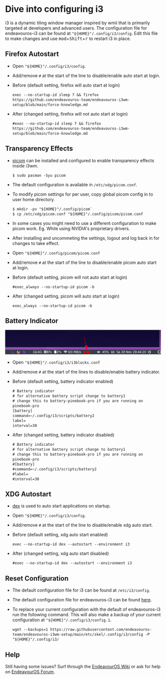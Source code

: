 # Dive into configuring i3

i3 is a dynamic tiling window manager inspired by wmii that is primarily targeted at developers and advanced users. The configuration file for endeavouros-i3 can be found at `"${HOME}"/.config/i3/config`. Edit this file to make changes and use <kbd>mod</kbd>+<kbd>Shift</kbd>+<kbd>r</kbd> to restart i3 in place.

## Firefox Autostart

* Open `"${HOME}"/.config/i3/config`.
* Add/remove `#` at the start of the line to disable/enable auto start at login.
* Before (default setting, firefox will auto start at login)

  ```plain
  exec --no-startup-id sleep 7 && firefox https://github.com/endeavouros-team/endeavouros-i3wm-setup/blob/main/force-knowledge.md
  ```

* After (changed setting, firefox will not auto start at login)

  ```plain
  #exec --no-startup-id sleep 7 && firefox https://github.com/endeavouros-team/endeavouros-i3wm-setup/blob/main/force-knowledge.md
  ```

## Transparency Effects

* [picom](https://wiki.archlinux.org/title/Picom) can be installed and configured to enable transparency effects inside i3wm.

  ```plain
  $ sudo pacman -Syu picom
  ```

* The default configuration is available in `/etc/xdg/picom.conf`.
* To modify picom settings for per user, copy global picom config in to user home directory.

  ```plain
  $ mkdir -pv "${HOME}"/.config/picom`
  $ cp /etc/xdg/picom.conf "${HOME}"/.config/picom/picom.conf
  ```
  
* In some cases you might need to use a different configuration to make picom work. Eg. While using NVIDIA's proprietary drivers.
* After installing and uncommeting the settings, logout and log back in for changes to take effect.
* Open `"${HOME}"/.config/picom/picom.conf`
* Add/remove `#` at the start of the line to disable/enable picom auto start at login.
* Before (default setting, picom will not auto start at login)

  ```plain
  #exec_always --no-startup-id picom -b
  ```

* After (changed setting, picom will auto start at login)

  ```plain
  exec_always --no-startup-id picom -b
  ```

## Battery Indicator

![alt text](https://raw.githubusercontent.com/endeavouros-team/screenshots/master/battery-red-i3.png "no-battery?")

* Open `"${HOME}"/.config/i3/i3blocks.conf`
* Add/remove `#` at the start of the lines to disable/enable battery indicator.
* Before (default setting, battery indicator enabled)

  ```plain
  # Battery indicator
  # for alternative battery script change to battery1
  # change this to battery-pinebook-pro if you are running on pinebook-pro
  [battery]
  command=~/.config/i3/scripts/battery2
  label=
  interval=30
  ```

* After (changed setting, battery indicator disabled)

  ```plain
  # Battery indicator
  # for alternative battery script change to battery1
  # change this to battery-pinebook-pro if you are running on pinebook-pro
  #[battery]
  #command=~/.config/i3/scripts/battery2
  #label=
  #interval=30
  ```

## XDG Autostart

* [dex](https://man.archlinux.org/man/community/dex/dex.1.en) is used to auto start applications on startup.
* Open `"${HOME}"/.config/i3/config`.
* Add/remove `#` at the start of the line to disable/enable xdg auto start.
* Before (default setting, xdg auto start enabled)

  ```plain
  exec --no-startup-id dex --autostart --environment i3
  ```

* After (changed setting, xdg auto start disabled)

  ```plain
  #exec --no-startup-id dex --autostart --environment i3
  ```

## Reset Configuration

* The default configuration file for i3 can be found at `/etc/i3/config`.
* The default configuration file for endeavouros-i3 can be found [here](https://raw.githubusercontent.com/endeavouros-team/endeavouros-i3wm-setup/main/etc/skel/.config/i3/config).
* To replace your current configuration with the default of endeavouros-i3 run the following command. This will also make a backup of your current configuration at `"${HOME}"/.config/i3/config.1`.

  ```plain
  wget --backups=1 https://raw.githubusercontent.com/endeavouros-team/endeavouros-i3wm-setup/main/etc/skel/.config/i3/config -P "${HOME}"/.config/i3/
  ```

## Help

Still having some issues? Surf through the [EndeavourOS Wiki](https://discovery.endeavouros.com/window-tiling-managers/i3-wm/2021/03/) or ask for help on [EndeavourOS Forum](https://forum.endeavouros.com/).
